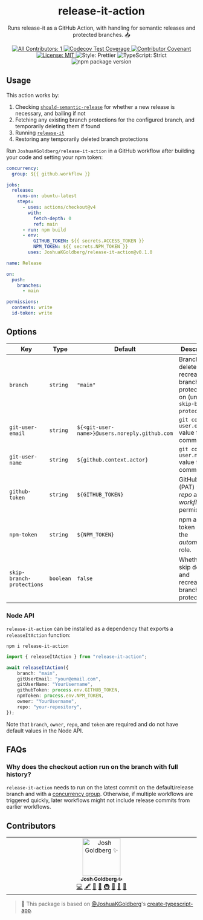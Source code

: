 <h1 align="center">release-it-action</h1>

<p align="center">Runs release-it as a GitHub Action, with handling for semantic releases and protected branches. 📤</p>

<p align="center">
	<a href="#contributors" target="_blank">
<!-- prettier-ignore-start -->
<!-- ALL-CONTRIBUTORS-BADGE:START - Do not remove or modify this section -->
<img alt="All Contributors: 1" src="https://img.shields.io/badge/all_contributors-1-21bb42.svg" />
<!-- ALL-CONTRIBUTORS-BADGE:END -->
<!-- prettier-ignore-end -->
</a>
	<a href="https://codecov.io/gh/JoshuaKGoldberg/release-it-action" target="_blank">
		<img alt="Codecov Test Coverage" src="https://codecov.io/gh/JoshuaKGoldberg/release-it-action/branch/main/graph/badge.svg"/>
	</a>
	<a href="https://github.com/JoshuaKGoldberg/release-it-action/blob/main/.github/CODE_OF_CONDUCT.md" target="_blank">
		<img alt="Contributor Covenant" src="https://img.shields.io/badge/code_of_conduct-enforced-21bb42" />
	</a>
	<a href="https://github.com/JoshuaKGoldberg/release-it-action/blob/main/LICENSE.md" target="_blank">
		<img alt="License: MIT" src="https://img.shields.io/github/license/JoshuaKGoldberg/release-it-action?color=21bb42">
	</a>
	<img alt="Style: Prettier" src="https://img.shields.io/badge/style-prettier-21bb42.svg" />
	<img alt="TypeScript: Strict" src="https://img.shields.io/badge/typescript-strict-21bb42.svg" />
	<img alt="npm package version" src="https://img.shields.io/npm/v/release-it-action?color=21bb42" />
</p>

## Usage

This action works by:

1. Checking [`should-semantic-release`](https://github.com/JoshuaKGoldberg/should-semantic-release) for whether a new release is necessary, and bailing if not
2. Fetching any existing branch protections for the configured branch, and temporarily deleting them if found
3. Running [`release-it`](https://github.com/release-it/release-it)
4. Restoring any temporarily deleted branch protections

Run `JoshuaKGoldberg/release-it-action` in a GitHub workflow after building your code and setting your npm token:

```yml
concurrency:
  group: ${{ github.workflow }}

jobs:
  release:
    runs-on: ubuntu-latest
    steps:
      - uses: actions/checkout@v4
        with:
          fetch-depth: 0
          ref: main
      - run: npm build
      - env:
          GITHUB_TOKEN: ${{ secrets.ACCESS_TOKEN }}
          NPM_TOKEN: ${{ secrets.NPM_TOKEN }}
        uses: JoshuaKGoldberg/release-it-action@v0.1.0

name: Release

on:
  push:
    branches:
      - main

permissions:
  contents: write
  id-token: write
```

## Options

| Key                       | Type      | Default                                       | Description                                                                             |
| ------------------------- | --------- | --------------------------------------------- | --------------------------------------------------------------------------------------- |
| `branch`                  | `string`  | `"main"`                                      | Branch to delete and recreate branch protections on (unless `skip-branch-protections`). |
| `git-user-email`          | `string`  | `${<git-user-name>}@users.noreply.github.com` | `git config user.email` value for Git commits.                                          |
| `git-user-name`           | `string`  | `${github.context.actor}`                     | `git config user.name` value for Git commits.                                           |
| `github-token`            | `string`  | `${GITHUB_TOKEN}`                             | GitHub token (PAT) with _repo_ and _workflow_ permissions.                              |
| `npm-token`               | `string`  | `${NPM_TOKEN}`                                | npm access token with the _automation_ role.                                            |
| `skip-branch-protections` | `boolean` | `false`                                       | Whether to skip deleting and recreating branch protections.                             |

### Node API

`release-it-action` can be installed as a dependency that exports a `releaseItAction` function:

```shell
npm i release-it-action
```

```ts
import { releaseItAction } from "release-it-action";

await releaseItAction({
	branch: "main",
	gitUserEmail: "your@email.com",
	gitUserName: "YourUsername",
	githubToken: process.env.GITHUB_TOKEN,
	npmToken: process.env.NPM_TOKEN,
	owner: "YourUsername",
	repo: "your-repository",
});
```

Note that `branch`, `owner`, `repo`, and `token` are required and do not have default values in the Node API.

## FAQs

### Why does the checkout action run on the branch with full history?

`release-it-action` needs to run on the latest commit on the default/release branch and with a [concurrency group](https://docs.github.com/en/actions/using-jobs/using-concurrency).
Otherwise, if multiple workflows are triggered quickly, later workflows might not include release commits from earlier workflows.

## Contributors

<!-- spellchecker: disable -->
<!-- ALL-CONTRIBUTORS-LIST:START - Do not remove or modify this section -->
<!-- prettier-ignore-start -->
<!-- markdownlint-disable -->
<table>
  <tbody>
    <tr>
      <td align="center" valign="top" width="14.28%"><a href="http://www.joshuakgoldberg.com/"><img src="https://avatars.githubusercontent.com/u/3335181?v=4?s=100" width="100px;" alt="Josh Goldberg ✨"/><br /><sub><b>Josh Goldberg ✨</b></sub></a><br /><a href="https://github.com/JoshuaKGoldberg/release-it-action/commits?author=JoshuaKGoldberg" title="Code">💻</a> <a href="#content-JoshuaKGoldberg" title="Content">🖋</a> <a href="https://github.com/JoshuaKGoldberg/release-it-action/commits?author=JoshuaKGoldberg" title="Documentation">📖</a> <a href="#ideas-JoshuaKGoldberg" title="Ideas, Planning, & Feedback">🤔</a> <a href="#infra-JoshuaKGoldberg" title="Infrastructure (Hosting, Build-Tools, etc)">🚇</a> <a href="#maintenance-JoshuaKGoldberg" title="Maintenance">🚧</a> <a href="#projectManagement-JoshuaKGoldberg" title="Project Management">📆</a> <a href="#tool-JoshuaKGoldberg" title="Tools">🔧</a></td>
    </tr>
  </tbody>
</table>

<!-- markdownlint-restore -->
<!-- prettier-ignore-end -->

<!-- ALL-CONTRIBUTORS-LIST:END -->
<!-- spellchecker: enable -->

<!-- You can remove this notice if you don't want it 🙂 no worries! -->

> 💙 This package is based on [@JoshuaKGoldberg](https://github.com/JoshuaKGoldberg)'s [create-typescript-app](https://github.com/JoshuaKGoldberg/create-typescript-app).
